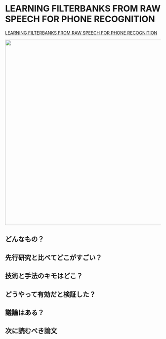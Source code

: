 # LEARNING FILTERBANKS FROM RAW SPEECH FOR PHONE RECOGNITION
[LEARNING FILTERBANKS FROM RAW SPEECH FOR PHONE RECOGNITION](https://arxiv.org/pdf/1711.01161.pdf)

 <div align="center"><img src = "https://user-images.githubusercontent.com/37444351/45432995-2b4d0000-b6e6-11e8-8f72-361db59ad83f.png" width=600></div>
 
## どんなもの？


## 先行研究と比べてどこがすごい？


## 技術と手法のキモはどこ？


## どうやって有効だと検証した？


## 議論はある？


## 次に読むべき論文



